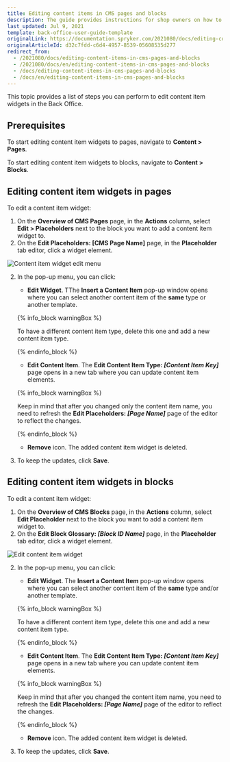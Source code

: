 ```yaml
---
title: Editing content items in CMS pages and blocks
description: The guide provides instructions for shop owners on how to update content item widgets in pages and blocks from the Back Office.
last_updated: Jul 9, 2021
template: back-office-user-guide-template
originalLink: https://documentation.spryker.com/2021080/docs/editing-content-items-in-cms-pages-and-blocks
originalArticleId: d32c7fdd-c6d4-4957-8539-05608535d277
redirect_from:
  - /2021080/docs/editing-content-items-in-cms-pages-and-blocks
  - /2021080/docs/en/editing-content-items-in-cms-pages-and-blocks
  - /docs/editing-content-items-in-cms-pages-and-blocks
  - /docs/en/editing-content-items-in-cms-pages-and-blocks
---
```


This topic provides a list of steps you can perform to edit content item widgets in the Back Office.

## Prerequisites

To start editing content item widgets to pages, navigate to **Content&nbsp;<span aria-label="and then">></span> Pages**.

To start editing content item widgets to blocks, navigate to **Content&nbsp;<span aria-label="and then">></span> Blocks**.

## Editing content item widgets in pages

To edit a content item widget:

1. On the **Overview of CMS Pages** page, in the **Actions** column, select **Edit&nbsp;<span aria-label="and then">></span> Placeholders** next to the block you want to add a content item widget to.
2. On the **Edit Placeholders: [CMS Page Name]** page, in the **Placeholder** tab editor, click a widget element.

![Content item widget edit menu](https://spryker.s3.eu-central-1.amazonaws.com/docs/User+Guides/Back+Office+User+Guides/Content+Management+System/Content+Item+Widgets/Editing+Content+Item+Widgets/content-item-widget-menu.png)

2. In the pop-up menu, you can click:
    * **Edit Widget**. TThe **Insert a Content Item** pop-up window opens where you can select another content item of the **same** type or another template.

    {% info_block warningBox %}

    To have a different content item type, delete this one and add a new content item type.

    {% endinfo_block %}

    * **Edit Content Item**. The **Edit Content Item Type: _[Content Item Key]_** page opens in a new tab where you can update content item elements.

    {% info_block warningBox %}

    Keep in mind that after you changed only the content item name, you need to refresh the **Edit Placeholders: _[Page Name]_** page of the editor to reflect the changes.

    {% endinfo_block %}

    * **Remove** icon. The added content item widget is deleted.
3.  To keep the updates, click **Save**.

## Editing content item widgets in blocks

To edit a content item widget:
1. On the **Overview of CMS Blocks** page, in the **Actions** column, select **Edit Placeholder** next to the block you want to add a content item widget to.
2. On the **Edit Block Glossary: _[Block ID Name]_** page, in the **Placeholder** tab editor, click a widget element.

![Edit content item widget](https://spryker.s3.eu-central-1.amazonaws.com/docs/User+Guides/Back+Office+User+Guides/Content+Management+System/Content+Item+Widgets/Editing+Content+Item+Widgets/content-item-widget-menu-block.png)

2. In the pop-up menu, you can click:
    * **Edit Widget**. The **Insert a Content Item** pop-up window opens where you can select another content item of the **same** type and/or another template.

    {% info_block warningBox %}

    To have a different content item type, delete this one and add a new content item type.

    {% endinfo_block %}

    * **Edit Content Item**. The **Edit Content Item Type: _[Content Item Key]_** page opens in a new tab where you can update content item elements.

    {% info_block warningBox %}

    Keep in mind that after you changed the content item name, you need to refresh the **Edit Placeholders: _[Page Name]_** page of the editor to reflect the changes.

    {% endinfo_block %}

    * **Remove** icon. The added content item widget is deleted.
3.  To keep the updates, click **Save**.
